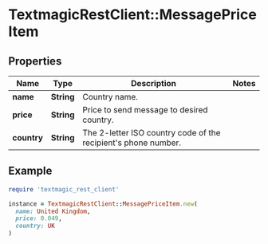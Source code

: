 # TextmagicRestClient::MessagePriceItem

## Properties

| Name | Type | Description | Notes |
| ---- | ---- | ----------- | ----- |
| **name** | **String** | Country name. |  |
| **price** | **String** | Price to send message to desired country. |  |
| **country** | **String** | The 2-letter ISO country code of the recipient&#39;s phone number. |  |

## Example

```ruby
require 'textmagic_rest_client'

instance = TextmagicRestClient::MessagePriceItem.new(
  name: United Kingdom,
  price: 0.049,
  country: UK
)
```

